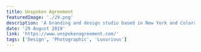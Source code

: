 ```yaml
---
title: Unspoken Agreement
featuredImage: './29.png'
description: 'A branding and design studio based in New York and Colorado.'
date: '29 August 2019'
link: 'https://www.unspokenagreement.com/'
tags: ['Design', 'Photographic', 'Luxurious']
---
```

